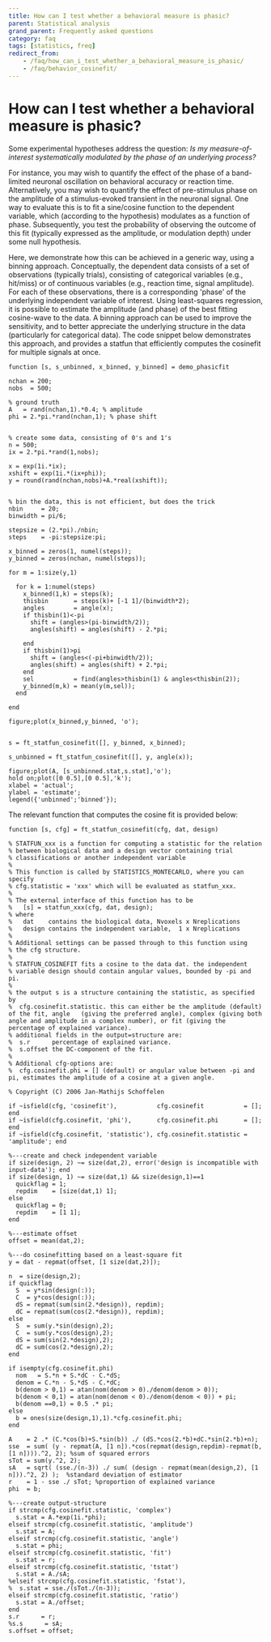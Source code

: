 ```yaml
---
title: How can I test whether a behavioral measure is phasic?
parent: Statistical analysis
grand_parent: Frequently asked questions
category: faq
tags: [statistics, freq]
redirect_from:
    - /faq/how_can_i_test_whether_a_behavioral_measure_is_phasic/
    - /faq/behavior_cosinefit/
---
```


# How can I test whether a behavioral measure is phasic?

Some experimental hypotheses address the question: *Is my measure-of-interest systematically modulated by the phase of an underlying process?*

For instance, you may wish to quantify the effect of the phase of a band-limited neuronal oscillation on behavioral accuracy or reaction time. Alternatively, you may wish to quantify the effect of pre-stimulus phase on the amplitude of a stimulus-evoked transient in the neuronal signal. One way to evaluate this is to fit a sine/cosine function to the dependent variable, which (according to the hypothesis) modulates as a function of phase. Subsequently, you test the probability of observing the outcome of this fit (typically expressed as the amplitude, or modulation depth) under some null hypothesis.

Here, we demonstrate how this can be achieved in a generic way, using a binning approach. Conceptually, the dependent data consists of a set of observations (typically trials), consisting of categorical variables (e.g., hit/miss) or of continuous variables (e.g., reaction time, signal amplitude). For each of these observations, there is a corresponding 'phase' of the underlying independent variable of interest. Using least-squares regression, it is possible to estimate the amplitude (and phase) of the best fitting cosine-wave to the data. A binning approach can be used to improve the sensitivity, and to better appreciate the underlying structure in the data (particularly for categorical data). The code snippet below demonstrates this approach, and provides a statfun that efficiently computes the cosinefit for multiple signals at once.

    function [s, s_unbinned, x_binned, y_binned] = demo_phasicfit

    nchan = 200;
    nobs  = 500;

    % ground truth
    A   = rand(nchan,1).*0.4; % amplitude
    phi = 2.*pi.*rand(nchan,1); % phase shift


    % create some data, consisting of 0's and 1's
    n = 500;
    ix = 2.*pi.*rand(1,nobs);

    x = exp(1i.*ix);
    xshift = exp(1i.*(ix+phi));
    y = round(rand(nchan,nobs)+A.*real(xshift));


    % bin the data, this is not efficient, but does the trick
    nbin     = 20;
    binwidth = pi/6;

    stepsize = (2.*pi)./nbin;
    steps    = -pi:stepsize:pi;

    x_binned = zeros(1, numel(steps));
    y_binned = zeros(nchan, numel(steps));

    for m = 1:size(y,1)

      for k = 1:numel(steps)
        x_binned(1,k) = steps(k);
        thisbin       = steps(k)+ [-1 1]/(binwidth*2);
        angles        = angle(x);
        if thisbin(1)<-pi
          shift = (angles>(pi-binwidth/2));
          angles(shift) = angles(shift) - 2.*pi;

        end
        if thisbin(1)>pi
          shift = (angles<(-pi+binwidth/2));
          angles(shift) = angles(shift) + 2.*pi;
        end
        sel           = find(angles>thisbin(1) & angles<thisbin(2));
        y_binned(m,k) = mean(y(m,sel));
      end

    end

    figure;plot(x_binned,y_binned, 'o');


    s = ft_statfun_cosinefit([], y_binned, x_binned);

    s_unbinned = ft_statfun_cosinefit([], y, angle(x));

    figure;plot(A, [s_unbinned.stat,s.stat],'o');
    hold on;plot([0 0.5],[0 0.5],'k');
    xlabel = 'actual';
    ylabel = 'estimate';
    legend({'unbinned';'binned'});


The relevant function that computes the cosine fit is provided below:

    function [s, cfg] = ft_statfun_cosinefit(cfg, dat, design)

    % STATFUN_xxx is a function for computing a statistic for the relation
    % between biological data and a design vector containing trial
    % classifications or another independent variable
    %
    % This function is called by STATISTICS_MONTECARLO, where you can specify
    % cfg.statistic = 'xxx' which will be evaluated as statfun_xxx.
    %
    % The external interface of this function has to be
    %   [s] = statfun_xxx(cfg, dat, design);
    % where
    %   dat    contains the biological data, Nvoxels x Nreplications
    %   design contains the independent variable,  1 x Nreplications
    %
    % Additional settings can be passed through to this function using
    % the cfg structure.
    %
    % STATFUN_COSINEFIT fits a cosine to the data dat. the independent
    % variable design should contain angular values, bounded by -pi and pi.
    %
    % the output s is a structure containing the statistic, as specified by
    %  cfg.cosinefit.statistic. this can either be the amplitude (default) of the fit, angle   (giving the preferred angle), complex (giving both angle and amplitude in a complex number), or fit (giving the percentage of explained variance).
    % additional fields in the output=structure are:
    %  s.r      percentage of explained variance.
    %  s.offset the DC-component of the fit.
    %
    % Additional cfg-options are:
    %  cfg.cosinefit.phi = [] (default) or angular value between -pi and pi, estimates the amplitude of a cosine at a given angle.

    % Copyright (C) 2006 Jan-Mathijs Schoffelen

    if ~isfield(cfg, 'cosinefit'),           cfg.cosinefit           = [];          end
    if ~isfield(cfg.cosinefit, 'phi'),       cfg.cosinefit.phi       = [];          end
    if ~isfield(cfg.cosinefit, 'statistic'), cfg.cosinefit.statistic = 'amplitude'; end

    %---create and check independent variable
    if size(design, 2) ~= size(dat,2), error('design is incompatible with input-data'); end
    if size(design, 1) ~= size(dat,1) && size(design,1)==1
      quickflag = 1;
      repdim    = [size(dat,1) 1];
    else
      quickflag = 0;
      repdim    = [1 1];
    end

    %---estimate offset
    offset = mean(dat,2);

    %---do cosinefitting based on a least-square fit
    y = dat - repmat(offset, [1 size(dat,2)]);

    n  = size(design,2);
    if quickflag
      S  = y*sin(design(:));
      C  = y*cos(design(:));
      dS = repmat(sum(sin(2.*design)), repdim);
      dC = repmat(sum(cos(2.*design)), repdim);
    else
      S  = sum(y.*sin(design),2);
      C  = sum(y.*cos(design),2);
      dS = sum(sin(2.*design),2);
      dC = sum(cos(2.*design),2);
    end

    if isempty(cfg.cosinefit.phi)
      nom   = S.*n + S.*dC - C.*dS;
      denom = C.*n - S.*dS - C.*dC;
      b(denom > 0,1) = atan(nom(denom > 0)./denom(denom > 0));
      b(denom < 0,1) = atan(nom(denom < 0)./denom(denom < 0)) + pi;
      b(denom ==0,1) = 0.5 .* pi;
    else
      b = ones(size(design,1),1).*cfg.cosinefit.phi;
    end

    A    = 2 .* (C.*cos(b)+S.*sin(b)) ./ (dS.*cos(2.*b)+dC.*sin(2.*b)+n);
    sse  = sum( (y - repmat(A, [1 n]).*cos(repmat(design,repdim)-repmat(b, [1 n]))).^2, 2); %sum of squared errors
    sTot = sum(y.^2, 2);
    sA   = sqrt( (sse./(n-3)) ./ sum( (design - repmat(mean(design,2), [1 n])).^2, 2) );  %standard deviation of estimator
    r    = 1 - sse ./ sTot; %proportion of explained variance
    phi  = b;

    %---create output-structure
    if strcmp(cfg.cosinefit.statistic, 'complex')
      s.stat = A.*exp(1i.*phi);
    elseif strcmp(cfg.cosinefit.statistic, 'amplitude')
      s.stat = A;
    elseif strcmp(cfg.cosinefit.statistic, 'angle')
      s.stat = phi;
    elseif strcmp(cfg.cosinefit.statistic, 'fit')
      s.stat = r;
    elseif strcmp(cfg.cosinefit.statistic, 'tstat')
      s.stat = A./sA;
    %elseif strcmp(cfg.cosinefit.statistic, 'fstat'),
    %  s.stat = sse./(sTot./(n-3));
    elseif strcmp(cfg.cosinefit.statistic, 'ratio')
      s.stat = A./offset;
    end
    s.r      = r;
    %s.s      = sA;
    s.offset = offset;
